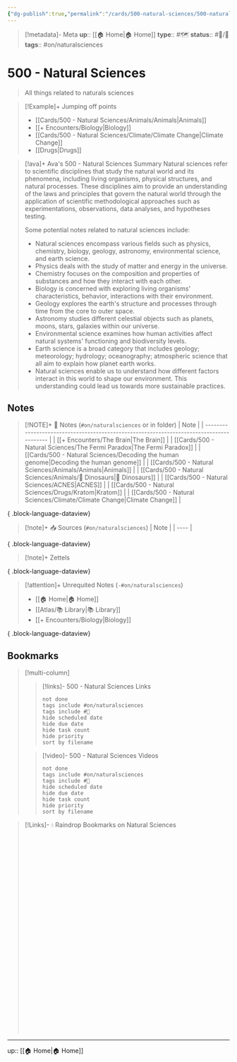 ```yaml
---
{"dg-publish":true,"permalink":"/cards/500-natural-sciences/500-natural-sciences/","title":"500 - Natural Sciences"}
---
```


> [!metadata]- Meta
> **up**:: [[🏠 Home\|🏠 Home]]
> **type**:: #🗺️ 
> **status**:: #📝/🌿 
> **tags**::  #on/naturalsciences


# 500 - Natural Sciences

> All things related to naturals sciences

> [!Example]+ Jumping off points
> - [[Cards/500 - Natural Sciences/Animals/Animals\|Animals]]
> - [[+ Encounters/Biology\|Biology]]
> - [[Cards/500 - Natural Sciences/Climate/Climate Change\|Climate Change]]
> - [[Drugs\|Drugs]]


> [!ava]+ Ava's 500 - Natural Sciences Summary
> Natural sciences refer to scientific disciplines that study the natural world and its phenomena, including living organisms, physical structures, and natural processes. These disciplines aim to provide an understanding of the laws and principles that govern the natural world through the application of scientific methodological approaches such as experimentations, observations, data analyses, and hypotheses testing.
> 
> Some potential notes related to natural sciences include:
> 
> - Natural sciences encompass various fields such as physics, chemistry, biology, geology, astronomy, environmental science, and earth science.
> - Physics deals with the study of matter and energy in the universe.
> - Chemistry focuses on the composition and properties of substances and how they interact with each other.
> - Biology is concerned with exploring living organisms' characteristics, behavior, interactions with their environment.
> - Geology explores the earth's structure and processes through time from the core to outer space.
> - Astronomy studies different celestial objects such as planets, moons, stars, galaxies within our universe.
> - Environmental science examines how human activities affect natural systems' functioning and biodiversity levels.
> - Earth science is a broad category that includes geology; meteorology; hydrology; oceanography; atmospheric science that all aim to explain how planet earth works.
> - Natural sciences enable us to understand how different factors interact in this world to shape our environment. This understanding could lead us towards more sustainable practices.

## Notes
> [!NOTE]+ 📝 Notes (`#on/naturalsciences` or in folder)
>  | Note                                                                                     |
> | ---------------------------------------------------------------------------------------- |
> | [[+ Encounters/The Brain\|The Brain]]                                                 |
> | [[Cards/500 - Natural Sciences/The Fermi Paradox\|The Fermi Paradox]]                 |
> | [[Cards/500 - Natural Sciences/Decoding the human genome\|Decoding the human genome]] |
> | [[Cards/500 - Natural Sciences/Animals/Animals\|Animals]]                             |
> | [[Cards/500 - Natural Sciences/Animals/🦖 Dinosaurs\|🦖 Dinosaurs]]                   |
> | [[Cards/500 - Natural Sciences/ACNES\|ACNES]]                                         |
> | [[Cards/500 - Natural Sciences/Drugs/Kratom\|Kratom]]                                 |
> | [[Cards/500 - Natural Sciences/Climate/Climate Change\|Climate Change]]               |
> 
{ .block-language-dataview}

> [!note]+ 📥 Sources (`#on/naturalsciences`)
>  | Note |
> | ---- |
> 
{ .block-language-dataview}

> [!note]+ Zettels
>  
{ .block-language-dataview}

> [!attention]+ Unrequited Notes (`-#on/naturalsciences`)
>  - [[🏠 Home\|🏠 Home]]
> - [[Atlas/📚 Library\|📚 Library]]
> - [[+ Encounters/Biology\|Biology]]
> 
{ .block-language-dataview}

## Bookmarks

> [!multi-column]
> > [!links]- 500 - Natural Sciences Links
> > ```tasks
> > not done
> > tags include #on/naturalsciences
> > tags include #🔗 
> > hide scheduled date
> > hide due date
> > hide task count
> > hide priority
> > sort by filename
> > ```
> 
> > [!video]- 500 - Natural Sciences Videos
> > ```tasks
> > not done
> > tags include #on/naturalsciences
> > tags include #🎥 
> > hide scheduled date
> > hide due date
> > hide task count
> > hide priority
> > sort by filename
> > ```

> [!Links]- 💧 Raindrop Bookmarks on Natural Sciences
> <iframe style="border: 0; width: 100%; height: 450px;" allowfullscreen frameborder="0" src=""></iframe>

---
up:: [[🏠 Home\|🏠 Home]]

